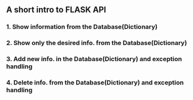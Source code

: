 
## A short intro to FLASK API
### 1. Show information from the Database(Dictionary)
### 2. Show only the desired info. from the Database(Dictionary)
### 3. Add new info. in the Database(Dictionary) and exception handling
### 4. Delete info. from the Database(Dictionary) and exception handling
